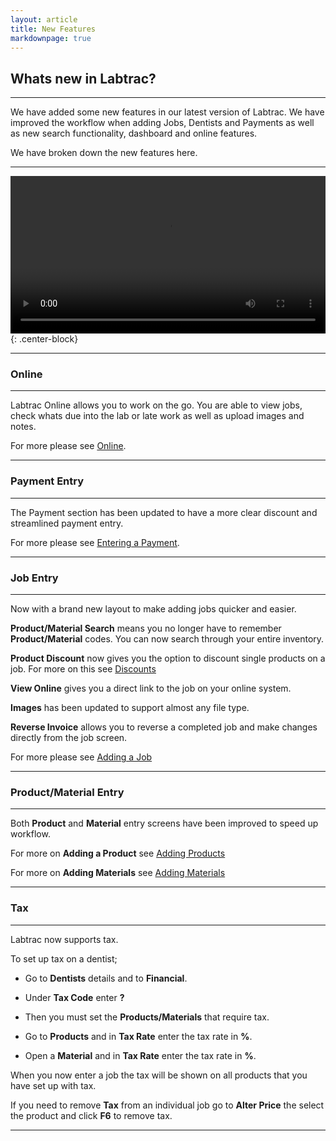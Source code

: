 ```yaml
---
layout: article
title: New Features
markdownpage: true
---
```


## Whats new in Labtrac?

- - -

We have added some new features in our latest version of Labtrac. We have improved the workflow when adding Jobs, Dentists and Payments as well as new search functionality, dashboard and online features.

We have broken down the new features here.

- - -

<video width="100%" height="auto" controls>
<source src="https://labtracdownloads.blob.core.windows.net/media/documentation%20videos/whats%20new%20(export%203).mp4" type="video/avi">
</video>{: .center-block}

- - - 

### Online

- - -

Labtrac Online allows you to work on the go. You are able to view jobs, check whats due into the lab or late work as well as upload images and notes.

For more please see <a href="online">Online</a>.

- - -

### Payment Entry

- - -

The Payment section has been updated to have a more clear discount and streamlined payment entry.

For more please see <a href="payment-entry#paymententry">Entering a Payment</a>.

- - -

### Job Entry

- - -

Now with a brand new layout to make adding jobs quicker and easier.

**Product/Material Search** means you no longer have to remember **Product/Material** codes. You can now search through your entire inventory.

**Product Discount** now gives you the option to discount single products on a job. For more on this see [Discounts](#discount)

**View Online** gives you a direct link to the job on your online system.

**Images** has been updated to support almost any file type.

**Reverse Invoice** allows you to reverse a completed job and make changes directly from the job screen.

For more please see <a href="setup-new#addingjobs">Adding a Job</a>

- - -

### Product/Material Entry

- - -

Both **Product** and **Material** entry screens have been improved to speed up workflow.

For more on **Adding a Product** see <a href="setup-new#addingproducts">Adding Products</a>

For more on **Adding Materials** see <a href="setup-new#addingmaterials">Adding Materials</a>

- - -

### Tax

- - -

Labtrac now supports tax.

To set up tax on a dentist;

+ Go to **Dentists** details and to **Financial**.

+ Under **Tax Code** enter **?**

+ Then you must set the **Products/Materials** that require tax.

+ Go to **Products** and in **Tax Rate** enter the tax rate in **%**.

+ Open a **Material** and in **Tax Rate** enter the tax rate in **%**.

When you now enter a job the tax will be shown on all products that you have set up with tax.

If you need to remove **Tax** from an individual job go to **Alter Price** the select the product and click **F6** to remove tax.

- - - 
